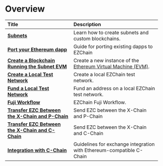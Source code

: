 # Overview

| Title | Description |
| :--- | :--- |
| [**Subnets**](subnets/README.md) | Learn how to create subnets and custom blockchains. |
| [**Port your Ethereum dapp**](launch-your-ethereum-dapp.md) | Guide for porting existing dapps to EZChain |
| [**Create a Blockchain Running the Subnet EVM**](subnets/create-evm-blockchain.md) | Create a new instance of the [Ethereum Virtual Machine (EVM)](../../../learn/platform-overview/README.md#contract-chain-c-chain). |
| [**Create a Local Test Network**](create-a-local-test-network.md) | Create a local EZChain test network. |
| [**Fund a Local Test Network**](fund-a-local-test-network.md) | Fund an address on a local EZChain test network. |
| [**Fuji Workflow**](fuji-workflow.md) | EZChain Fuji Workflow. |
| [**Transfer EZC Between the X-Chain and P-Chain**](transfer-ezc-between-x-chain-and-p-chain.md) | Send EZC between the X-Chain and P-Chain |
| [**Transfer EZC Between the X-Chain and C-Chain**](transfer-ezc-between-x-chain-and-c-chain.md) | Send EZC between the X-Chain and C-Chain |
| [**Integration with C-Chain**](integrate-exchange-with-ezchain.md) | Guidelines for exchange integration with Ethereum-compatible C-Chain |

